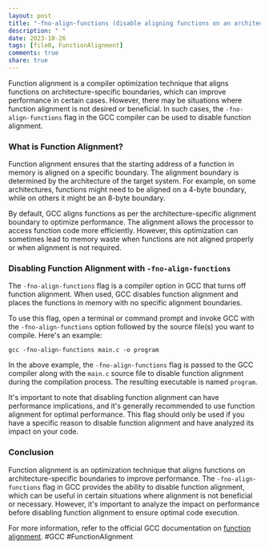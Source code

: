 ```yaml
---
layout: post
title: "-fno-align-functions (disable aligning functions on an architecture-specific boundary)"
description: " "
date: 2023-10-26
tags: [file0, FunctionAlignment]
comments: true
share: true
---
```


Function alignment is a compiler optimization technique that aligns functions on architecture-specific boundaries, which can improve performance in certain cases. However, there may be situations where function alignment is not desired or beneficial. In such cases, the `-fno-align-functions` flag in the GCC compiler can be used to disable function alignment.

### What is Function Alignment?

Function alignment ensures that the starting address of a function in memory is aligned on a specific boundary. The alignment boundary is determined by the architecture of the target system. For example, on some architectures, functions might need to be aligned on a 4-byte boundary, while on others it might be an 8-byte boundary.

By default, GCC aligns functions as per the architecture-specific alignment boundary to optimize performance. The alignment allows the processor to access function code more efficiently. However, this optimization can sometimes lead to memory waste when functions are not aligned properly or when alignment is not required.

### Disabling Function Alignment with `-fno-align-functions`

The `-fno-align-functions` flag is a compiler option in GCC that turns off function alignment. When used, GCC disables function alignment and places the functions in memory with no specific alignment boundaries.

To use this flag, open a terminal or command prompt and invoke GCC with the `-fno-align-functions` option followed by the source file(s) you want to compile. Here's an example:

```shell
gcc -fno-align-functions main.c -o program
```

In the above example, the `-fno-align-functions` flag is passed to the GCC compiler along with the `main.c` source file to disable function alignment during the compilation process. The resulting executable is named `program`.

It's important to note that disabling function alignment can have performance implications, and it's generally recommended to use function alignment for optimal performance. This flag should only be used if you have a specific reason to disable function alignment and have analyzed its impact on your code.

### Conclusion

Function alignment is an optimization technique that aligns functions on architecture-specific boundaries to improve performance. The `-fno-align-functions` flag in GCC provides the ability to disable function alignment, which can be useful in certain situations where alignment is not beneficial or necessary. However, it's important to analyze the impact on performance before disabling function alignment to ensure optimal code execution.

For more information, refer to the official GCC documentation on [function alignment](https://gcc.gnu.org/onlinedocs/gcc-11.2.0/gcc/Optimize-Options.html#file0). #GCC #FunctionAlignment
